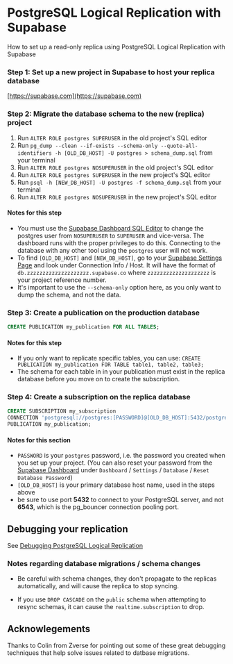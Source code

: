 # PostgreSQL Logical Replication with Supabase
How to set up a read-only replica using PostgreSQL Logical Replication with Supabase

### Step 1: Set up a new project in Supabase to host your replica database
[https://supabase.com](https://supabase.com)

### Step 2: Migrate the database schema to the new (replica) project

1. Run `ALTER ROLE postgres SUPERUSER` in the old project's SQL editor
2. Run `pg_dump --clean --if-exists --schema-only --quote-all-identifiers -h [OLD_DB_HOST] -U postgres > schema_dump.sql` from your terminal
3. Run `ALTER ROLE postgres NOSUPERUSER` in the old project's SQL editor
4. Run `ALTER ROLE postgres SUPERUSER` in the new project's SQL editor
5. Run `psql -h [NEW_DB_HOST] -U postgres -f schema_dump.sql` from your terminal
6. Run `ALTER ROLE postgres NOSUPERUSER` in the new project's SQL editor

#### Notes for this step
- You must use the [Supabase Dashboard SQL Editor](https://app.supabase.com/project/_/sql) to change the postgres user from `NOSUPERUSER` to `SUPERUSER` and vice-versa.  The dashboard runs with the proper privileges to do this.  Connecting to the database with any other tool using the `postgres` user will not work.
- To find `[OLD_DB_HOST]` and `[NEW_DB_HOST]`, go to your [Supabase Settings Page](https://app.supabase.com/project/_/settings/database) and look under Connection Info / Host.  It will have the format of `db.zzzzzzzzzzzzzzzzzzzz.supabase.co` where `zzzzzzzzzzzzzzzzzzzz` is your project reference number.
- It's important to use the `--schema-only` option here, as you only want to dump the schema, and not the data.

### Step 3: Create a publication on the production database

```sql
CREATE PUBLICATION my_publication FOR ALL TABLES;
```

#### Notes for this step
- If you only want to replicate specific tables, you can use:
`CREATE PUBLICATION my_publication FOR TABLE table1, table2, table3;`
- The schema for each table in in your publication must exist in the replica database before you move on to create the subscription. 

### Step 4: Create a subscription on the replica database

```sql
CREATE SUBSCRIPTION my_subscription
CONNECTION 'postgresql://postgres:[PASSWORD]@[OLD_DB_HOST]:5432/postgres' 
PUBLICATION my_publication;
```

#### Notes for this section

- `PASSWORD` is your `postgres` password, i.e. the password you created when you set up your project.  (You can also reset your password from the [Supabase Dashboard](https://app.supabase.com/project/_/settings/database) under `Dashboard` / `Settings` / `Database` / `Reset Database Password`) 
- `[OLD_DB_HOST]` is your primary database host name, used in the steps above
- be sure to use port **5432** to connect to your PostgreSQL server, and not **6543**, which is the pg_bouncer connection pooling port.

##  Debugging your replication
See [Debugging PostgreSQL Logical Replication](./debugging.md)

### Notes regarding database migrations / schema changes

- Be careful with schema changes, they don't propagate to the replicas automatically, and will cause the replica to stop syncing.

- If you use `DROP CASCADE` on the `public` schema when attempting to resync schemas, it can cause the `realtime.subscription` to drop.

## Acknowlegements
Thanks to Colin from Zverse for pointing out some of these great debugging techniques that help solve issues related to datbase migrations.
